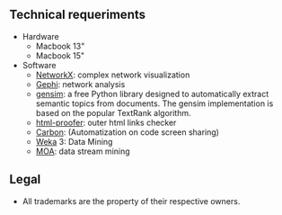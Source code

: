 ## Technical requeriments ##

* Hardware
    - Macbook 13"
    - Macbook 15"
* Software
    - [NetworkX](https://networkx.github.io/): complex network visualization
    - [Gephi](https://gephi.org/): network analysis
    - [gensim](https://pypi.org/project/gensim/): a free Python library designed to automatically extract semantic topics from documents. The gensim implementation is based on the popular TextRank algorithm.
    - [html-proofer](https://github.com/gjtorikian/html-proofer): outer html links checker 
    - [Carbon](https://carbon.now.sh/): (Automatization on code screen sharing)
    - [Weka](https://www.cs.waikato.ac.nz/ml/weka/) 3: Data Mining
    - [MOA](https://moa.cms.waikato.ac.nz/): data stream mining

## Legal ##

* All trademarks are the property of their respective owners.